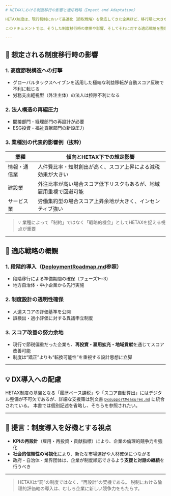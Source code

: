 ```yaml
---
# HETAXにおける制度移行の影響と適応戦略（Impact and Adaptation）

HETAX制度は、現行税制において最適化（節税戦略）を徹底してきた企業ほど、移行期に大きな調整コストを負う可能性がある。

このドキュメントでは、そうした制度移行時の摩擦や影響、そしてそれに対する適応戦略を整理する。

---
```


## 🧭 想定される制度移行時の影響

### 1. 高度節税構造への打撃

- グローバルタックスヘイブンを活用した極端な利益移転が自動スコア反映で不利に転じる
- 労務支出軽視型（外注主体）の法人は控除不利になる

### 2. 法人構造の再編圧力

- 間接部門・経理部門の再設計が必要
- ESG投資・福祉貢献部門の新設圧力

### 3. 業種別の代表的影響例（抜粋）

| 業種     | 傾向とHETAX下での想定影響                    |
| -------- | ---------------------------------- |
| 情報・通信業 | 人件費比率・知財創出が高く、スコア上昇による減税効果が大きい     |
| 建設業    | 外注比率が高い場合スコア低下リスクもあるが、地域雇用重視で回避可能  |
| サービス業  | 労働集約型の場合スコア上昇余地が大きく、インセンティブ強い      |

> 💡 業種によって「制約」ではなく「戦略的機会」としてHETAXを捉える視点が重要

---

## 🔄 適応戦略の概観

### 1. 段階的導入（[DeploymentRoadmap.md](./DeploymentRoadmap.md)参照）

- 段階移行による準備期間の確保（フェーズ1～3）
- 地方自治体・中小企業から先行実施

### 2. 制度設計の透明性確保

- 人道スコアの評価基準を公開
- 誤検出・過小評価に対する異議申立制度

### 3. スコア改善の努力余地

- 現行で節税偏重だった企業も、**再投資・雇用拡充・地域貢献**を通じてスコア改善可能
- 制度は“矯正”よりも“転換可能性”を重視する設計思想に立脚

---

## 💡 DX導入への配慮

HETAX制度の基盤となる「履歴ベース課税」や「スコア自動算出」にはデジタル整備が不可欠であるが、詳細な支援策は別文書 [`DxsupportMeasures.md`](./DxsupportMeasures.md) に統合されている。 
本書では個別記述を省略し、そちらを参照されたい。

---

## 📌 提言：制度導入を好機とする視点

- **KPIの再設計**（雇用・再投資・貢献指標）により、企業の倫理的競争力を強化
- **社会的信頼性の可視化**により、新たな市場選好や人材確保につながる
- 政府・自治体・業界団体は、企業が制度順応できるよう**支援と対話の継続**を行うべき

---

> HETAXは“罰”の制度ではなく、“再設計”の契機である。
> 税制における倫理的評価軸の導入は、むしろ企業に新しい競争力をもたらす。

